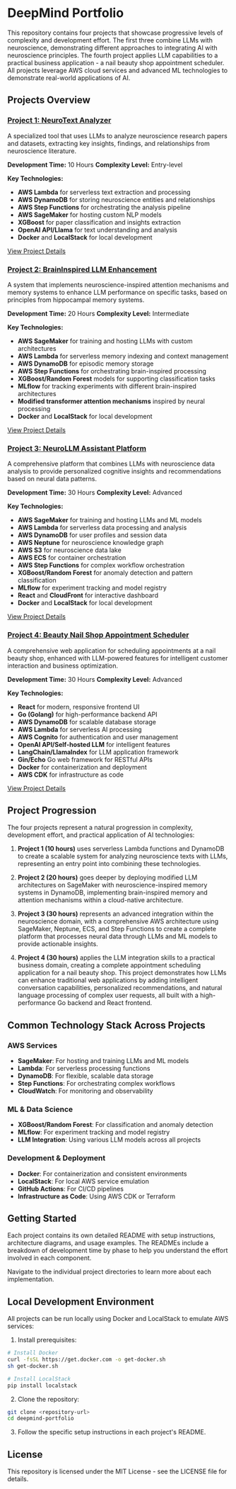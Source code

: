 # DeepMind Portfolio

This repository contains four projects that showcase progressive levels of complexity and development effort. The first three combine LLMs with neuroscience, demonstrating different approaches to integrating AI with neuroscience principles. The fourth project applies LLM capabilities to a practical business application - a nail beauty shop appointment scheduler. All projects leverage AWS cloud services and advanced ML technologies to demonstrate real-world applications of AI.

## Projects Overview

### [Project 1: NeuroText Analyzer](./project1-neurotext-analyzer)

A specialized tool that uses LLMs to analyze neuroscience research papers and datasets, extracting key insights, findings, and relationships from neuroscience literature.

**Development Time:** 10 Hours
**Complexity Level:** Entry-level

**Key Technologies:**
- **AWS Lambda** for serverless text extraction and processing
- **AWS DynamoDB** for storing neuroscience entities and relationships
- **AWS Step Functions** for orchestrating the analysis pipeline
- **AWS SageMaker** for hosting custom NLP models
- **XGBoost** for paper classification and insights extraction
- **OpenAI API/Llama** for text understanding and analysis
- **Docker** and **LocalStack** for local development

[View Project Details](./project1-neurotext-analyzer)

### [Project 2: BrainInspired LLM Enhancement](./project2-braininspired-llm-enhancement)

A system that implements neuroscience-inspired attention mechanisms and memory systems to enhance LLM performance on specific tasks, based on principles from hippocampal memory systems.

**Development Time:** 20 Hours
**Complexity Level:** Intermediate

**Key Technologies:**
- **AWS SageMaker** for training and hosting LLMs with custom architectures
- **AWS Lambda** for serverless memory indexing and context management
- **AWS DynamoDB** for episodic memory storage
- **AWS Step Functions** for orchestrating brain-inspired processing
- **XGBoost/Random Forest** models for supporting classification tasks
- **MLflow** for tracking experiments with different brain-inspired architectures
- **Modified transformer attention mechanisms** inspired by neural processing
- **Docker** and **LocalStack** for local development

[View Project Details](./project2-braininspired-llm-enhancement)

### [Project 3: NeuroLLM Assistant Platform](./project3-neurollm-assistant-platform)

A comprehensive platform that combines LLMs with neuroscience data analysis to provide personalized cognitive insights and recommendations based on neural data patterns.

**Development Time:** 30 Hours
**Complexity Level:** Advanced

**Key Technologies:**
- **AWS SageMaker** for training and hosting LLMs and ML models
- **AWS Lambda** for serverless data processing and analysis
- **AWS DynamoDB** for user profiles and session data
- **AWS Neptune** for neuroscience knowledge graph
- **AWS S3** for neuroscience data lake
- **AWS ECS** for container orchestration
- **AWS Step Functions** for complex workflow orchestration
- **XGBoost/Random Forest** for anomaly detection and pattern classification
- **MLflow** for experiment tracking and model registry
- **React** and **CloudFront** for interactive dashboard
- **Docker** and **LocalStack** for local development

[View Project Details](./project3-neurollm-assistant-platform)

### [Project 4: Beauty Nail Shop Appointment Scheduler](./project4-beauty-nail-scheduler)

A comprehensive web application for scheduling appointments at a nail beauty shop, enhanced with LLM-powered features for intelligent customer interaction and business optimization.

**Development Time:** 30 Hours
**Complexity Level:** Advanced

**Key Technologies:**
- **React** for modern, responsive frontend UI
- **Go (Golang)** for high-performance backend API
- **AWS DynamoDB** for scalable database storage
- **AWS Lambda** for serverless AI processing
- **AWS Cognito** for authentication and user management
- **OpenAI API/Self-hosted LLM** for intelligent features
- **LangChain/LlamaIndex** for LLM application framework
- **Gin/Echo** Go web framework for RESTful APIs
- **Docker** for containerization and deployment
- **AWS CDK** for infrastructure as code

[View Project Details](./project4-beauty-nail-scheduler)

## Project Progression

The four projects represent a natural progression in complexity, development effort, and practical application of AI technologies:

1. **Project 1 (10 hours)** uses serverless Lambda functions and DynamoDB to create a scalable system for analyzing neuroscience texts with LLMs, representing an entry point into combining these technologies.

2. **Project 2 (20 hours)** goes deeper by deploying modified LLM architectures on SageMaker with neuroscience-inspired memory systems in DynamoDB, implementing brain-inspired memory and attention mechanisms within a cloud-native architecture.

3. **Project 3 (30 hours)** represents an advanced integration within the neuroscience domain, with a comprehensive AWS architecture using SageMaker, Neptune, ECS, and Step Functions to create a complete platform that processes neural data through LLMs and ML models to provide actionable insights.

4. **Project 4 (30 hours)** applies the LLM integration skills to a practical business domain, creating a complete appointment scheduling application for a nail beauty shop. This project demonstrates how LLMs can enhance traditional web applications by adding intelligent conversation capabilities, personalized recommendations, and natural language processing of complex user requests, all built with a high-performance Go backend and React frontend.

## Common Technology Stack Across Projects

### AWS Services
- **SageMaker**: For hosting and training LLMs and ML models
- **Lambda**: For serverless processing functions
- **DynamoDB**: For flexible, scalable data storage
- **Step Functions**: For orchestrating complex workflows
- **CloudWatch**: For monitoring and observability

### ML & Data Science
- **XGBoost/Random Forest**: For classification and anomaly detection
- **MLflow**: For experiment tracking and model registry
- **LLM Integration**: Using various LLM models across all projects

### Development & Deployment
- **Docker**: For containerization and consistent environments
- **LocalStack**: For local AWS service emulation
- **GitHub Actions**: For CI/CD pipelines
- **Infrastructure as Code**: Using AWS CDK or Terraform

## Getting Started

Each project contains its own detailed README with setup instructions, architecture diagrams, and usage examples. The READMEs include a breakdown of development time by phase to help you understand the effort involved in each component.

Navigate to the individual project directories to learn more about each implementation.

## Local Development Environment

All projects can be run locally using Docker and LocalStack to emulate AWS services:

1. Install prerequisites:
```bash
# Install Docker
curl -fsSL https://get.docker.com -o get-docker.sh
sh get-docker.sh

# Install LocalStack
pip install localstack
```

2. Clone the repository:
```bash
git clone <repository-url>
cd deepmind-portfolio
```

3. Follow the specific setup instructions in each project's README.

## License

This repository is licensed under the MIT License - see the LICENSE file for details.
